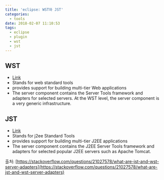 ```yaml
---
title: 'eclipse: WST와 JST'
categories:
  - tools
date: 2018-02-07 11:10:53
tags:
  - eclipse
  - plugin
  - wst
  - jst
---
```


## WST
- [Link](https://eclipse.org/webtools/wst/main.php)
- Stands for web standard tools
- provides support for building multi-tier Web applications
- The server component contains the Server Tools framework and adapters for selected servers. At the WST level, the server component is a very generic infrastructure.

## JST
- [Link](https://eclipse.org/webtools/jst/main.php)
- Stands for j2ee Standard Tools
- provides support for building multi-tier J2EE applications
- The server component contains the J2EE Server Tools framework and adapters for selected popular J2EE servers such as Apache Tomcat.

출처: [https://stackoverflow.com/questions/21027578/what-are-jst-and-wst-server-adapters](https://stackoverflow.com/questions/21027578/what-are-jst-and-wst-server-adapters)

